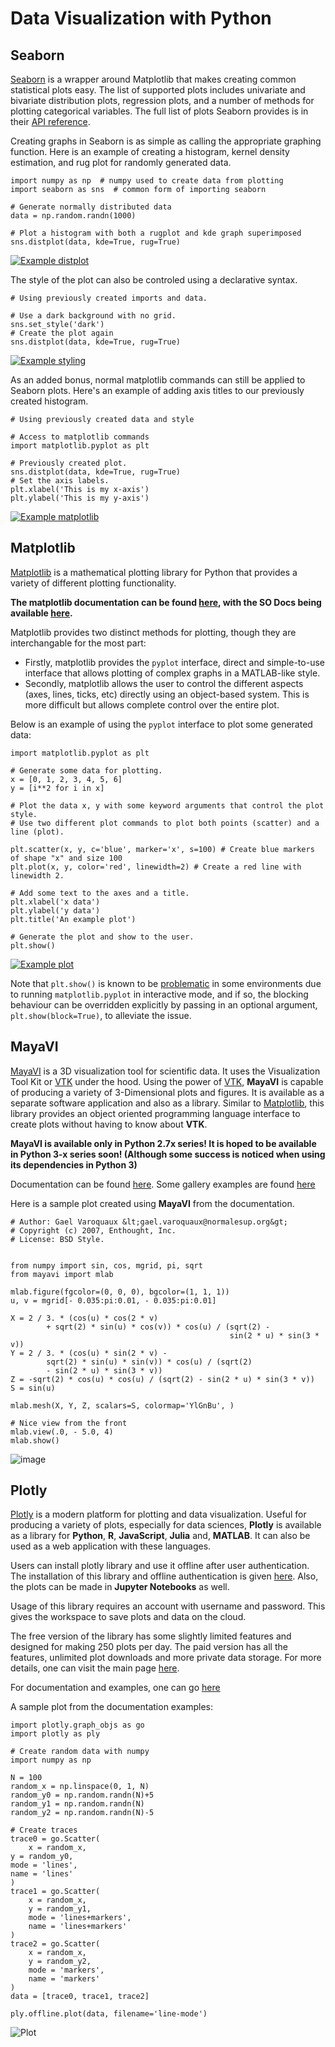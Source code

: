 # Data Visualization with Python



## Seaborn


[Seaborn](http://web.archive.org/web/20170816200115/https://stanford.edu/%7Emwaskom/software/seaborn/tutorial.html) is a wrapper around Matplotlib that makes creating common statistical plots easy. The list of supported plots includes univariate and bivariate distribution plots, regression plots, and a number of methods for plotting categorical variables. The full list of plots Seaborn provides is in their [API reference](http://web.archive.org/web/20170816200115/https://stanford.edu/%7Emwaskom/software/seaborn/api.html).

Creating graphs in Seaborn is as simple as calling the appropriate graphing function. Here is an example of creating a histogram, kernel density estimation, and rug plot for randomly generated data.

```
import numpy as np  # numpy used to create data from plotting
import seaborn as sns  # common form of importing seaborn

# Generate normally distributed data
data = np.random.randn(1000)

# Plot a histogram with both a rugplot and kde graph superimposed
sns.distplot(data, kde=True, rug=True)

```

[<img alt="Example distplot" src="http://web.archive.org/web/20170816200115im_/http://i.imgur.com/CyxeSfj.png"/>](http://web.archive.org/web/20170816200115/http://i.imgur.com/CyxeSfj.png)

The style of the plot can also be controled using a declarative syntax.

```
# Using previously created imports and data.

# Use a dark background with no grid.
sns.set_style('dark')
# Create the plot again
sns.distplot(data, kde=True, rug=True)

```

[<img alt="Example styling" src="http://web.archive.org/web/20170816200115im_/http://i.imgur.com/JMjHv6C.png"/>](http://web.archive.org/web/20170816200115/http://i.imgur.com/JMjHv6C.png)

As an added bonus, normal matplotlib commands can still be applied to Seaborn plots. Here's an example of adding axis titles to our previously created histogram.

```
# Using previously created data and style

# Access to matplotlib commands
import matplotlib.pyplot as plt

# Previously created plot. 
sns.distplot(data, kde=True, rug=True)
# Set the axis labels.
plt.xlabel('This is my x-axis')
plt.ylabel('This is my y-axis')

```

[<img alt="Example matplotlib" src="http://web.archive.org/web/20170816200115im_/http://i.imgur.com/ei2fa17.png"/>](http://web.archive.org/web/20170816200115/http://i.imgur.com/ei2fa17.png)



## Matplotlib


[Matplotlib](http://web.archive.org/web/20170816200115/http://matplotlib.org/index.html) is a mathematical plotting library for Python that provides a variety of different plotting functionality.

**The matplotlib documentation can be found [here](http://web.archive.org/web/20170816200115/http://matplotlib.org/contents.html), with the SO Docs being available [here](http://web.archive.org/web/20170816200115/http://stackoverflow.com/documentation/matplotlib/topics).**

Matplotlib provides two distinct methods for plotting, though they are interchangable for the most part:

- Firstly, matplotlib provides the `pyplot` interface, direct and simple-to-use interface that allows plotting of complex graphs in a MATLAB-like style.
- Secondly, matplotlib allows the user to control the different aspects (axes, lines, ticks, etc) directly using an object-based system. This is more difficult but allows complete control over the entire plot.

Below is an example of using the `pyplot` interface to plot some generated data:

```
import matplotlib.pyplot as plt

# Generate some data for plotting.
x = [0, 1, 2, 3, 4, 5, 6]
y = [i**2 for i in x]

# Plot the data x, y with some keyword arguments that control the plot style.
# Use two different plot commands to plot both points (scatter) and a line (plot).

plt.scatter(x, y, c='blue', marker='x', s=100) # Create blue markers of shape "x" and size 100
plt.plot(x, y, color='red', linewidth=2) # Create a red line with linewidth 2.

# Add some text to the axes and a title.
plt.xlabel('x data')
plt.ylabel('y data')
plt.title('An example plot')

# Generate the plot and show to the user.
plt.show()

```

[<img alt="Example plot" src="http://web.archive.org/web/20170816200115im_/http://i.stack.imgur.com/MESUU.png"/>](http://web.archive.org/web/20170816200115/http://i.stack.imgur.com/MESUU.png)

Note that `plt.show()` is known to be [problematic](http://web.archive.org/web/20170816200115/http://stackoverflow.com/questions/38238612/matplot-program-gives-unresponsive-window-when-run/38238681#38238681) in some environments due to running `matplotlib.pyplot` in interactive mode, and if so, the blocking behaviour can be overridden explicitly by passing in an optional argument, `plt.show(block=True)`, to alleviate the issue.



## MayaVI


[MayaVI](http://web.archive.org/web/20170816200115/http://docs.enthought.com/mayavi/mayavi/) is a 3D visualization tool for scientific data. It uses the Visualization Tool Kit or [VTK](http://web.archive.org/web/20170816200115/http://www.vtk.org/) under the hood. Using the power of [VTK](http://web.archive.org/web/20170816200115/http://www.vtk.org/), **MayaVI** is capable of producing a variety of 3-Dimensional plots and figures. It is available as a separate software application and also as a library. Similar to [Matplotlib](http://web.archive.org/web/20170816200115/http://matplotlib.org/), this library provides an object oriented programming language interface to create plots without having to know about **VTK**.

**MayaVI is available only in Python 2.7x series! It is hoped to be available in Python 3-x series soon! (Although some success is noticed when using its dependencies in Python 3)**

Documentation can be found [here](http://web.archive.org/web/20170816200115/http://docs.enthought.com/mayavi/mayavi/). Some gallery examples are found [here](http://web.archive.org/web/20170816200115/http://docs.enthought.com/mayavi/mayavi/auto/examples.html)

Here is a sample plot created using **MayaVI** from the documentation.

```
# Author: Gael Varoquaux &lt;gael.varoquaux@normalesup.org&gt;
# Copyright (c) 2007, Enthought, Inc.
# License: BSD Style.


from numpy import sin, cos, mgrid, pi, sqrt
from mayavi import mlab

mlab.figure(fgcolor=(0, 0, 0), bgcolor=(1, 1, 1))
u, v = mgrid[- 0.035:pi:0.01, - 0.035:pi:0.01]

X = 2 / 3. * (cos(u) * cos(2 * v)
        + sqrt(2) * sin(u) * cos(v)) * cos(u) / (sqrt(2) -
                                                 sin(2 * u) * sin(3 * v))
Y = 2 / 3. * (cos(u) * sin(2 * v) -
        sqrt(2) * sin(u) * sin(v)) * cos(u) / (sqrt(2)
        - sin(2 * u) * sin(3 * v))
Z = -sqrt(2) * cos(u) * cos(u) / (sqrt(2) - sin(2 * u) * sin(3 * v))
S = sin(u)

mlab.mesh(X, Y, Z, scalars=S, colormap='YlGnBu', )

# Nice view from the front
mlab.view(.0, - 5.0, 4)
mlab.show()

```

<img alt="image" src="http://web.archive.org/web/20170816200115im_/https://i.stack.imgur.com/eRg0Y.png"/>



## Plotly


[Plotly](http://web.archive.org/web/20170816200115/https://plot.ly/) is a modern platform for plotting and data visualization. Useful for producing a variety of plots, especially for data sciences, **Plotly** is available as a library for **Python**, **R**, **JavaScript**, **Julia** and, **MATLAB**. It can also be used as a web application with these languages.

Users can install plotly library and use it offline after user authentication. The installation of this library and offline authentication is given [here](http://web.archive.org/web/20170816200115/https://plot.ly/python/getting-started/). Also, the plots can be made in **Jupyter Notebooks** as well.

Usage of this library requires an account with username and password. This gives the workspace to save plots and data on the cloud.

The free version of the library has some slightly limited features and designed for making 250 plots per day. The paid version has all the features, unlimited plot downloads and more private data storage. For more details, one can visit the main page [here](http://web.archive.org/web/20170816200115/https://plot.ly/).

For documentation and examples, one can go [here](http://web.archive.org/web/20170816200115/https://plot.ly/python/#fundamentals)

A sample plot from the documentation examples:

```
import plotly.graph_objs as go
import plotly as ply

# Create random data with numpy
import numpy as np

N = 100
random_x = np.linspace(0, 1, N)
random_y0 = np.random.randn(N)+5
random_y1 = np.random.randn(N)
random_y2 = np.random.randn(N)-5

# Create traces
trace0 = go.Scatter(
    x = random_x,
y = random_y0,
mode = 'lines',
name = 'lines'
)
trace1 = go.Scatter(
    x = random_x,
    y = random_y1,
    mode = 'lines+markers',
    name = 'lines+markers'
)
trace2 = go.Scatter(
    x = random_x,
    y = random_y2,
    mode = 'markers',
    name = 'markers'
)
data = [trace0, trace1, trace2]

ply.offline.plot(data, filename='line-mode')

```

<img alt="Plot" src="http://web.archive.org/web/20170816200115im_/https://i.stack.imgur.com/ie851.png"/>

